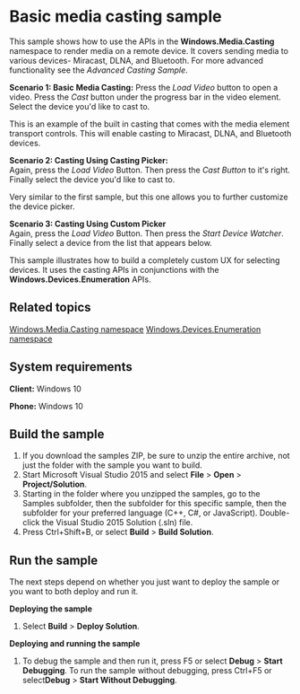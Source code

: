 <!---
  category: AudioVideoAndCamera
  samplefwlink: http://go.microsoft.com/fwlink/p/?LinkId=620515
--->

# Basic media casting sample

This sample shows how to use the APIs in the **Windows.Media.Casting** namespace to render media on a remote device.  It covers sending media to various devices- Miracast, DLNA, and Bluetooth.  For more advanced functionality see the *Advanced Casting Sample*.

**Scenario 1: Basic Media Casting:**
Press the *Load Video* button to open a video.  Press the *Cast* button under the progress bar in the video element.  Select the device you'd like to cast to.

This is an example of the built in casting that comes with the media element transport controls.  This will enable casting to Miracast, DLNA, and Bluetooth devices.

**Scenario 2: Casting Using Casting Picker:**  
Again, press the *Load Video* Button.  Then press the *Cast Button* to it's right.  Finally select the device you'd like to cast to.

Very similar to the first sample, but this one allows you to further customize the device picker. 

**Scenario 3: Casting Using Custom Picker**  
Again, press the *Load Video* Button.  Then press the *Start Device Watcher*.  Finally select a device from the list that appears below.

This sample illustrates how to build a completely custom UX for selecting devices.  It uses the casting APIs in conjunctions with the **Windows.Devices.Enumeration** APIs.

Related topics
--------------

[Windows.Media.Casting namespace](https://msdn.microsoft.com/en-us/library/windows/apps/windows.media.casting.aspx)
[Windows.Devices.Enumeration namespace](https://msdn.microsoft.com/en-us/library/windows/apps/windows.devices.enumeration.aspx)

System requirements
-----------------------------

**Client:** Windows 10

**Phone:** Windows 10


Build the sample
----------------

1. If you download the samples ZIP, be sure to unzip the entire archive, not just the folder with the sample you want to build. 
2. Start Microsoft Visual Studio 2015 and select **File** \> **Open** \> **Project/Solution**.
3. Starting in the folder where you unzipped the samples, go to the Samples subfolder, then the subfolder for this specific sample, then the subfolder for your preferred language (C++, C#, or JavaScript). Double-click the Visual Studio 2015 Solution (.sln) file.
4. Press Ctrl+Shift+B, or select **Build** \> **Build Solution**.

Run the sample
--------------

The next steps depend on whether you just want to deploy the sample or you want to both deploy and run it.

**Deploying the sample**
1.  Select **Build** \> **Deploy Solution**.

**Deploying and running the sample**
1.  To debug the sample and then run it, press F5 or select **Debug** \> **Start Debugging**. To run the sample without debugging, press Ctrl+F5 or select**Debug** \> **Start Without Debugging**.